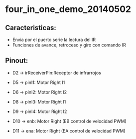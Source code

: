# four_in_one_demo_20140502

## Caracteristicas:
- Envia por el puerto serie la lectura del IR
- Funciones de avance, retroceso y giro con comando IR

## Pinout:

- D2 -> irReceiverPin:Receptor de infrarrojos

- D5 -> pinI1: Motor Right I1
- D6 -> pinI2: Motor Right I2

- D8 -> pinI3: Motor Right I1
- D9 -> pinI4: Motor Right I2

- D10 -> enb: Motor Right (EB control de velocidad PWM)

- D11 -> ena: Motor Right (EA control de velocidad PWM)


